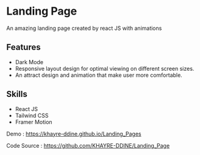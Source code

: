# Landing Page

An amazing landing page created by react JS with animations 

## Features
  * Dark Mode
  * Responsive layout design for optimal viewing on different screen sizes.
  * An attract design and animation that make user more comfortable.

## Skills
  * React JS
  * Tailwind CSS
  * Framer Motion

Demo        : https://khayre-ddine.github.io/Landing_Pages

Code Source : https://github.com/KHAYRE-DDINE/Landing_Page
